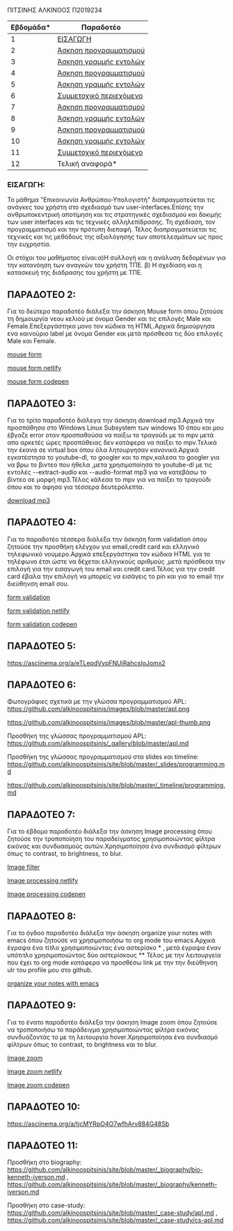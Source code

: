 ΠΙΤΣΙΝΗΣ ΑΛΚΙΝΟΟΣ
Π2019234



| Εβδομάδα* | Παραδοτέο |
| --- | --- |
| 1 |[ ΕΙΣΑΓΩΓΗ](#ΕΙΣΑΓΩΓΗ) | 
| 2 |[Άσκηση προγραμματισμού ](#ΠΑΡΑΔΟΤΕΟ-2) | 
| 3 | [Άσκηση γραμμής εντολών ](#ΠΑΡΑΔΟΤΕΟ-3) | 
| 4 |[Άσκηση προγραμματισμού ](#ΠΑΡΑΔΟΤΕΟ-4) | 
| 5 | [Άσκηση γραμμής εντολών ](#ΠΑΡΑΔΟΤΕΟ-5)| 
| 6 | [Συμμετοχικό περιεχόμενο ](#ΠΑΡΑΔΟΤΕΟ-6)|
| 7 |[Άσκηση προγραμματισμού ](#ΠΑΡΑΔΟΤΕΟ-7)| 
| 8 | [Άσκηση γραμμής εντολών ](#ΠΑΡΑΔΟΤΕΟ-8)|
| 9 |[Άσκηση προγραμματισμού ](#ΠΑΡΑΔΟΤΕΟ-9)|
| 10 |  [Άσκηση γραμμής εντολών ](#ΠΑΡΑΔΟΤΕΟ-10)|
| 11 |[Συμμετοχικό περιεχόμενο ](#ΠΑΡΑΔΟΤΕΟ-11)|
| 12 | Τελική αναφορά* |


### ΕΙΣΑΓΩΓΗ:

Το μάθημα "Επικοινωνία Ανθρώπου-Υπολογιστή" διαπραγματεύεται τις ανάγκες του χρήστη  στο σχεδιασμό των user-interfaces.Επίσης την  ανθρωποκεντρική αποτίμηση και τις  στρατηγικές σχεδιασμού και δοκιμής των user interfaces και τις τεχνικές αλληλεπίδρασης. Τη σχεδίαση, τον  προγραμματισμό και την πρότυπη διεπαφή. Τέλος διαπραγματεύεται τις τεχνικές και τις μεθόδους της αξιολόγησης των αποτελεσμάτων ως προς την ευχρηστία.

Οι στόχοι του μαθήματος είναι:α)Η συλλογή και  η ανάλυση δεδομένων για την κατανόηση των αναγκών του χρήστη ΤΠΕ.
                              β) Η σχεδίαση και η κατασκευή της διάδρασης του χρήστη με ΤΠΕ.


 ## ΠΑΡΑΔΟΤΕΟ 2:
 
 Για το δεύτερο παραδοτέο διάλεξα την άσκηση Mouse form όπου  ζητούσε τη δημιουργία νεου κελιού με όνομα Gender και τις επιλογές Male και Female.Επεξεργάστηκα μονο τον κώδικα τη HTML.Αρχικά δημιούργησα ενα καινούριο label  με όνομα  Gender και μετά πρόσθεσα τις δύο επιλογές Male και Female.
 
[mouse form](https://github.com/alkinoospitsinis/site/blob/master/_remix/mouse-form.md)</br>
 
[mouse form netlify](https://alkinoospitsinis-p2019234.netlify.app/remix/mouse-form/)</br>
 
[mouse form codepen](https://codepen.io/alkinoospitsinis/pen/pobbpyK)</br>

 
## ΠΑΡΑΔΟΤΕΟ 3:
Για το τρίτο παραδοτέο διάλεγα την άσκηση download mp3.Αρχικά την προσπάθησα στο Windows Linux Subsystem των windows 10 όπου και μου έβγαζε error οταν προσπαθούσα να παίξω το τραγούδι με το mpv μετά απο αρκετές ώρες προσπάθειας δεν κατάφερα να παίξει το mpv.Τελικά την έκανα σε virtual box  όπου όλα λητουργησαν κανονικά.Αρχικά εγκατέστησα το youtube-dl, το googler και το mpv,καλεσα το googler για να βρω το βιντεο που ήθελα ,μετα χρησιμοποίησα το youtube-dl με τις εντολές --extract-audio και --audio-format mp3 για να κατεβάσω το βίντεο σε μορφή mp3.Τέλος κάλεσα το mpv  για να παίξει το τραγούδι όπου και το άφησα για τέσσερα δευτερόλεπτα.

[download mp3](https://asciinema.org/a/NoPXIYBWELR0q8Acikt0YJJvu)

## ΠΑΡΑΔΟΤΕΟ 4:
Για το παραδοτέο τέσσερα διάλεξα την άσκηση form validation όπου ζητούσε την προσθήκη ελέγχου για email,credit card και ελληνικό τηλεφωνικό νούμερο.Αρχικά επεξεργάστηκα τον κώδικα HTML για το τηλέφωνο έτσι ώστε να δέχεται ελληνικούς αριθμούς ,μετά πρόσθεσα την επιλογή για την εισαγωγή του email και credit card.Τέλος για την credit card έβαλα την επιλογή να μπορείς να εισάγεις το pin και για το email  την διεύθηνση email σου. 

[form validation](https://github.com/alkinoospitsinis/site/blob/master/_remix/form-validation.md)</br>

[form validation netlify](https://alkinoospitsinis-p2019234.netlify.app/remix/form-validation/)</br>

[form validation codepen](https://codepen.io/alkinoospitsinis/pen/zYBjobO)</br>


## ΠΑΡΑΔΟΤΕΟ 5:

https://asciinema.org/a/eTLepdVvpFNUiRahcsIoJomx2

## ΠΑΡΑΔΟΤΕΟ 6:

Φωτογράφιες σχετικά με την γλώσσα προγραμματισμού APL: https://github.com/alkinoospitsinis/images/blob/master/apl.png

https://github.com/alkinoospitsinis/images/blob/master/apl-thumb.png

Προσθήκη της γλώσσας προγραμματισμού APL: https://github.com/alkinoospitsinis/_gallery/blob/master/apl.md

Προσθήκη της γλώσσας προγραμματισμού στα slides και timeline: https://github.com/alkinoospitsinis/site/blob/master/_slides/programming.md

https://github.com/alkinoospitsinis/site/blob/master/_timeline/programming.md


## ΠΑΡΑΔΟΤΕΟ 7:
Για το έβδομο παραδοτέο διάλεξα την άσκηση Image processing όπου ζητούσε την τροποποίηση του παραδείγματος χρησιμοποιώντας φίλτρα εικόνας και συνδυασμούς αυτών.Χρησιμοποίησα ένα συνδιασμό φίλτρων όπως το contrast, το brightness, το blur.

[Image filter](https://github.com/alkinoospitsinis/site/blob/master/_remix/image-filter.md)</br>

[Image processing netlify](https://alkinoospitsinis-p2019234.netlify.app/remix/image-filter/)</br>

[Image processing codepen ](https://codepen.io/alkinoospitsinis/pen/WNxqdGW)</br>


## ΠΑΡΑΔΟΤΕΟ 8:
Για το όγδοο παραδοτέο διάλεξα την άσκηση organize your notes with emacs όπου ζητούσε να χρησιμοποιήσω το org mode του emacs.Αρχικά έγραψα ένα τίτλο χρησιμοποιώντας ένα αστερίσκο * , μετά έγραψα έναν υπότιτλο χρησιμοποιώντας δύο αστερίσκους ** Τέλος με την λειτουργεία που έχει το org mode κατάφερα να προσθέσω link με την την διεύθηνση ulr του profile μου στο github.

[organize your notes with emacs](https://asciinema.org/a/ZBhiVHUOFkmBI7Oilpflb2Yll)</br>


## ΠΑΡΑΔΟΤΕΟ 9: 
Για το ένατο παραδοτέο διάλεξα την άσκηση Image zoom όπου ζητούσε να τροποποιήσω το παράδειγμα χρησιμοποιώντας φίλτρα εικόνας συνδυάζοντάς το με τη λειτουργία hover.Χρησιμοποίησα ένα συνδιασμό φίλτρων όπως το contrast, το brightness και το blur.

[Image zoom](https://github.com/alkinoospitsinis/site/blob/master/_remix/image-zoom.md)</br>

[Image zoom netlify](https://alkinoospitsinis-p2019234.netlify.app/remix/image-zoom/)</br>

[Image zoom codepen ](https://codepen.io/alkinoospitsinis/pen/OJRNEQb)</br>


## ΠΑΡΑΔΟΤΕΟ 10:

https://asciinema.org/a/tjcMYRpO4O7wfhArv884G48Sb


## ΠΑΡΑΔΟΤΕΟ 11:

Προσθήκη στο biography: https://github.com/alkinoospitsinis/site/blob/master/_biography/bio-kenneth-iverson.md , https://github.com/alkinoospitsinis/site/blob/master/_biography/kenneth-iverson.md

Προσθήκη στο case-study: https://github.com/alkinoospitsinis/site/blob/master/_case-study/apl.md , https://github.com/alkinoospitsinis/site/blob/master/_case-study/cs-apl.md


